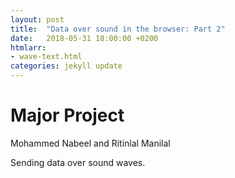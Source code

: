 ```yaml
---
layout: post
title:  "Data over sound in the browser: Part 2"
date:   2018-05-31 18:00:00 +0200
htmlarr:
- wave-text.html
categories: jekyll update
---
```


# Major Project

Mohammed Nabeel and Ritinlal Manilal

Sending data over sound waves.
